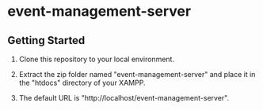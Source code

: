 # event-management-server

## Getting Started

1. Clone this repository to your local environment.

2. Extract the zip folder named "event-management-server" and place it in the "htdocs" directory of your XAMPP.

3. The default URL is "http://localhost/event-management-server".
